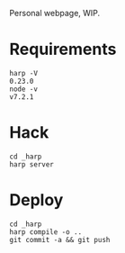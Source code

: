 Personal webpage, WIP.

# Requirements

```
harp -V
0.23.0
node -v
v7.2.1
```

# Hack

```
cd _harp
harp server
```

# Deploy

```
cd _harp
harp compile -o ..
git commit -a && git push
```
